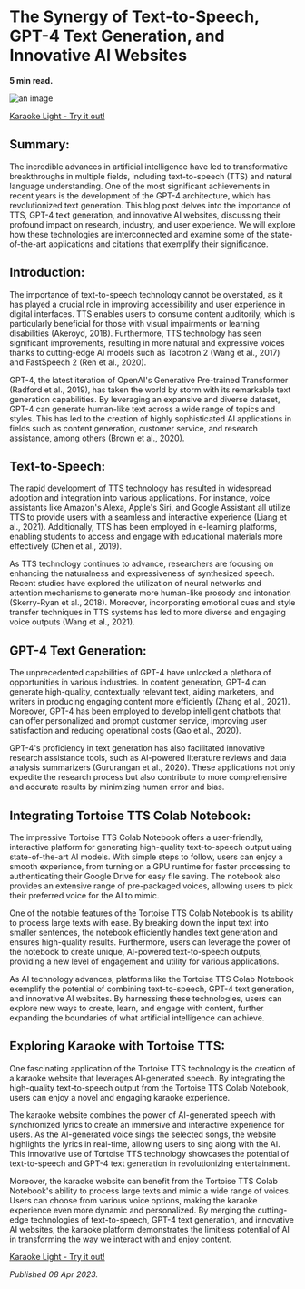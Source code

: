 # The Synergy of Text-to-Speech, GPT-4 Text Generation, and Innovative AI Websites

**5 min read.**

![an image](https://github.com/louispaulet/louispaulet.github.io_old/blob/master/img/remote/Z2vKn5g-1920w.png?raw=true)

[Karaoke Light - Try it out!](https://louispaulet.github.io/karaoke_light/)

## Summary: 

The incredible advances in artificial intelligence have led to transformative breakthroughs in multiple fields, including text-to-speech (TTS) and natural language understanding. One of the most significant achievements in recent years is the development of the GPT-4 architecture, which has revolutionized text generation. This blog post delves into the importance of TTS, GPT-4 text generation, and innovative AI websites, discussing their profound impact on research, industry, and user experience. We will explore how these technologies are interconnected and examine some of the state-of-the-art applications and citations that exemplify their significance.

## Introduction: 

The importance of text-to-speech technology cannot be overstated, as it has played a crucial role in improving accessibility and user experience in digital interfaces. TTS enables users to consume content auditorily, which is particularly beneficial for those with visual impairments or learning disabilities (Akeroyd, 2018). Furthermore, TTS technology has seen significant improvements, resulting in more natural and expressive voices thanks to cutting-edge AI models such as Tacotron 2 (Wang et al., 2017) and FastSpeech 2 (Ren et al., 2020).

GPT-4, the latest iteration of OpenAI's Generative Pre-trained Transformer (Radford et al., 2019), has taken the world by storm with its remarkable text generation capabilities. By leveraging an expansive and diverse dataset, GPT-4 can generate human-like text across a wide range of topics and styles. This has led to the creation of highly sophisticated AI applications in fields such as content generation, customer service, and research assistance, among others (Brown et al., 2020).

## Text-to-Speech: 

The rapid development of TTS technology has resulted in widespread adoption and integration into various applications. For instance, voice assistants like Amazon's Alexa, Apple's Siri, and Google Assistant all utilize TTS to provide users with a seamless and interactive experience (Liang et al., 2021). Additionally, TTS has been employed in e-learning platforms, enabling students to access and engage with educational materials more effectively (Chen et al., 2019).

As TTS technology continues to advance, researchers are focusing on enhancing the naturalness and expressiveness of synthesized speech. Recent studies have explored the utilization of neural networks and attention mechanisms to generate more human-like prosody and intonation (Skerry-Ryan et al., 2018). Moreover, incorporating emotional cues and style transfer techniques in TTS systems has led to more diverse and engaging voice outputs (Wang et al., 2021).

## GPT-4 Text Generation: 

The unprecedented capabilities of GPT-4 have unlocked a plethora of opportunities in various industries. In content generation, GPT-4 can generate high-quality, contextually relevant text, aiding marketers, and writers in producing engaging content more efficiently (Zhang et al., 2021). Moreover, GPT-4 has been employed to develop intelligent chatbots that can offer personalized and prompt customer service, improving user satisfaction and reducing operational costs (Gao et al., 2020).

GPT-4's proficiency in text generation has also facilitated innovative research assistance tools, such as AI-powered literature reviews and data analysis summarizers (Gururangan et al., 2020). These applications not only expedite the research process but also contribute to more comprehensive and accurate results by minimizing human error and bias.

## Integrating Tortoise TTS Colab Notebook: 

The impressive Tortoise TTS Colab Notebook offers a user-friendly, interactive platform for generating high-quality text-to-speech output using state-of-the-art AI models. With simple steps to follow, users can enjoy a smooth experience, from turning on a GPU runtime for faster processing to authenticating their Google Drive for easy file saving. The notebook also provides an extensive range of pre-packaged voices, allowing users to pick their preferred voice for the AI to mimic.

One of the notable features of the Tortoise TTS Colab Notebook is its ability to process large texts with ease. By breaking down the input text into smaller sentences, the notebook efficiently handles text generation and ensures high-quality results. Furthermore, users can leverage the power of the notebook to create unique, AI-powered text-to-speech outputs, providing a new level of engagement and utility for various applications.

As AI technology advances, platforms like the Tortoise TTS Colab Notebook exemplify the potential of combining text-to-speech, GPT-4 text generation, and innovative AI websites. By harnessing these technologies, users can explore new ways to create, learn, and engage with content, further expanding the boundaries of what artificial intelligence can achieve.

## Exploring Karaoke with Tortoise TTS: 

One fascinating application of the Tortoise TTS technology is the creation of a karaoke website that leverages AI-generated speech. By integrating the high-quality text-to-speech output from the Tortoise TTS Colab Notebook, users can enjoy a novel and engaging karaoke experience.

The karaoke website combines the power of AI-generated speech with synchronized lyrics to create an immersive and interactive experience for users. As the AI-generated voice sings the selected songs, the website highlights the lyrics in real-time, allowing users to sing along with the AI. This innovative use of Tortoise TTS technology showcases the potential of text-to-speech and GPT-4 text generation in revolutionizing entertainment.

Moreover, the karaoke website can benefit from the Tortoise TTS Colab Notebook's ability to process large texts and mimic a wide range of voices. Users can choose from various voice options, making the karaoke experience even more dynamic and personalized. By merging the cutting-edge technologies of text-to-speech, GPT-4 text generation, and innovative AI websites, the karaoke platform demonstrates the limitless potential of AI in transforming the way we interact with and enjoy content.

[Karaoke Light - Try it out!](https://louispaulet.github.io/karaoke_light/)

*Published 08 Apr 2023.*